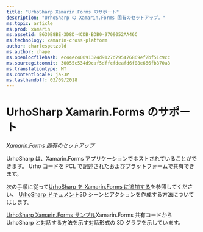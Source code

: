 ```yaml
---
title: "UrhoSharp Xamarin.Forms のサポート"
description: "UrhoSharp の Xamarin.Forms 固有のセットアップ。"
ms.topic: article
ms.prod: xamarin
ms.assetid: B630B8BE-3D8D-4CDB-BDB0-9709052AA46C
ms.technology: xamarin-cross-platform
author: charlespetzold
ms.author: chape
ms.openlocfilehash: ec44ec40091324d9127d795476869ef2bf51c9cc
ms.sourcegitcommit: 30055c534d9caf5dffcfdeafd6f08e666fb870a8
ms.translationtype: MT
ms.contentlocale: ja-JP
ms.lasthandoff: 03/09/2018
---
```

# <a name="urhosharp-xamarinforms-support"></a>UrhoSharp Xamarin.Forms のサポート

_Xamarin.Forms 固有のセットアップ_

UrhoSharp は、Xamarin.Forms アプリケーションでホストされていることができます。 Urho コードを PCL で記述されたおよびプラットフォームで共有できます。

次の手順に従って[UrhoSharp を Xamarin.Forms に追加する](~/xamarin-forms/user-interface/graphics/urhosharp.md)を参照してください、 [UrhoSharp ドキュメント](~/graphics-games/urhosharp/using.md)3D シーンとアクションを作成する方法についてはします。

[UrhoSharp Xamarin.Forms サンプル](https://github.com/xamarin/urho-samples/tree/master/FormsSample)Xamarin.Forms 共有コードから UrhoSharp と対話する方法を示す対話形式の 3D グラフを示しています。

